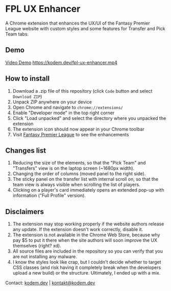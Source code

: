 # FPL UX Enhancer

A Chrome extension that enhances the UX/UI of the Fantasy Premier League website with custom styles and some features for Transfer and Pick Team tabs.

## Demo

[Video Demo](https://kodem.dev/fpl-ux-enhancer.mp4)
https://kodem.dev/fpl-ux-enhancer.mp4

## How to install

1. Download a .zip file of this repository (click `Code` button and select `Download ZIP`)
2. Unpack ZIP anywhere on your device
3. Open Chrome and navigate to `chrome://extensions/`
4. Enable "Developer mode" in the top right corner
5. Click "Load unpacked" and select the directory where you unpacked the extension
6. The extension icon should now appear in your Chrome toolbar
7. Visit [Fantasy Premier League](https://fantasy.premierleague.com/) to see the enhancements

## Changes list

1. Reducing the size of the elements, so that the "Pick Team" and "Transfers" view is on the laptop screen (~1680px width).
2. Changing the order of columns (moved panel to the right side).
3. The sticky panel on the transfer list with internal scroll on, so that the team view is always visible when scrolling the list of players.
4. Clicking on a player's card immediately opens an extended pop-up with information ("Full Profile" version).

## Disclaimers

1. The extension may stop working properly if the website authors release any update. If the extension doesn't work correctly, disable it.
2. The extension is not available in the Chrome Web Store, because why pay $5 to put it there when the site authors will soon improve the UX themselves (right? xd).
3. All source files are included in the repository so you can verify that you are not installing any malware.
4. I know the styles look like crap, but I couldn't decide whether to target CSS classes (and risk having it completely break when the developers upload a new build) or the structure. Ultimately, I ended up with a mix.

Contact: [kodem.dev](https://kodem.dev) | [kontakt@kodem.dev](mailto:kontakt@kodem.dev)
